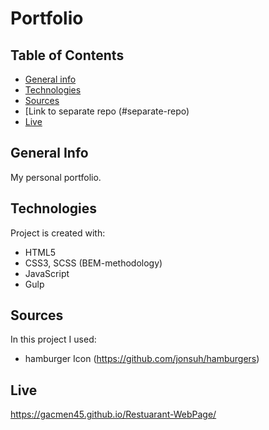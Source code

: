 # Portfolio

## Table of Contents
* [General info](#general-info)
* [Technologies](#technologies)
* [Sources](#sources)
* [Link to separate repo (#separate-repo)
* [Live](#live)

## General Info
My personal portfolio.

## Technologies
Project is created with:
* HTML5
* CSS3, SCSS (BEM-methodology)
* JavaScript
* Gulp

## Sources
In this project I used:
* hamburger Icon (https://github.com/jonsuh/hamburgers)

## Live
https://gacmen45.github.io/Restuarant-WebPage/
